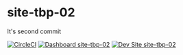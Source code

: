 # site-tbp-02

It's second commit

[![CircleCI](https://circleci.com/gh/YashawanthkumarH/site-tbp-02.svg?style=shield)](https://circleci.com/gh/YashawanthkumarH/site-tbp-02)
[![Dashboard site-tbp-02](https://img.shields.io/badge/dashboard-site_tbp_02-yellow.svg)](https://dashboard.pantheon.io/sites/9b6dc850-35b9-42b7-be51-cbeee3068e37#dev/code)
[![Dev Site site-tbp-02](https://img.shields.io/badge/site-site_tbp_02-blue.svg)](http://dev-site-tbp-02.pantheonsite.io/)
